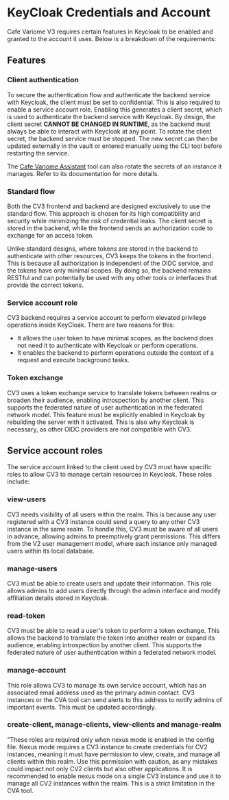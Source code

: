 # KeyCloak Credentials and Account

Cafe Variome V3 requires certain features in Keycloak to be enabled and granted to the account it uses. Below is a breakdown of the requirements:

## Features

### Client authentication

To secure the authentication flow and authenticate the backend service with Keycloak, the client must be set to confidential. This is also required to enable a service account role. Enabling this generates a client secret, which is used to authenticate the backend service with Keycloak. By design, the client secret **CANNOT BE CHANGED IN RUNTIME**, as the backend must always be able to interact with Keycloak at any point. To rotate the client secret, the backend service must be stopped. The new secret can then be updated externally in the vault or entered manually using the CLI tool before restarting the service.

The [Cafe Variome Assistant](https://github.com/CafeVariomeUoL/cv3-assistant) tool can also rotate the secrets of an instance it manages. Refer to its documentation for more details.

### Standard flow

Both the CV3 frontend and backend are designed exclusively to use the standard flow. This approach is chosen for its high compatibility and security while minimizing the risk of credential leaks. The client secret is stored in the backend, while the frontend sends an authorization code to exchange for an access token.

Unlike standard designs, where tokens are stored in the backend to authenticate with other resources, CV3 keeps the tokens in the frontend. This is because all authorization is independent of the OIDC service, and the tokens have only minimal scopes. By doing so, the backend remains RESTful and can potentially be used with any other tools or interfaces that provide the correct tokens.

### Service account role

CV3 backend requires a service account to perform elevated privilege operations inside KeyCloak. There are two reasons for this:

- It allows the user token to have minimal scopes, as the backend does not need it to authenticate with Keycloak or perform operations.
- It enables the backend to perform operations outside the context of a request and execute background tasks.

### Token exchange

CV3 uses a token exchange service to translate tokens between realms or broaden their audience, enabling introspection by another client. This supports the federated nature of user authentication in the federated network model. This feature must be explicitly enabled in Keycloak by rebuilding the server with it activated. This is also why Keycloak is necessary, as other OIDC providers are not compatible with CV3.

## Service account roles

The service account linked to the client used by CV3 must have specific roles to allow CV3 to manage certain resources in Keycloak. These roles include:

### view-users

CV3 needs visibility of all users within the realm. This is because any user registered with a CV3 instance could send a query to any other CV3 instance in the same realm. To handle this, CV3 must be aware of all users in advance, allowing admins to preemptively grant permissions. This differs from the V2 user management model, where each instance only managed users within its local database.

### manage-users

CV3 must be able to create users and update their information. This role allows admins to add users directly through the admin interface and modify affiliation details stored in Keycloak.

### read-token

CV3 must be able to read a user's token to perform a token exchange. This allows the backend to translate the token into another realm or expand its audience, enabling introspection by another client. This supports the federated nature of user authentication within a federated network model.

### manage-account

This role allows CV3 to manage its own service account, which has an associated email address used as the primary admin contact. CV3 instances or the CVA tool can send alerts to this address to notify admins of important events. This must be updated accordingly.

### create-client, manage-clients, view-clients and manage-realm

"These roles are required only when nexus mode is enabled in the config file. Nexus mode requires a CV3 instance to create credentials for CV2 instances, meaning it must have permission to view, create, and manage all clients within this realm. Use this permission with caution, as any mistakes could impact not only CV2 clients but also other applications. It is recommended to enable nexus mode on a single CV3 instance and use it to manage all CV2 instances within the realm. This is a strict limitation in the CVA tool.